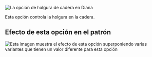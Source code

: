 ![La opción de holgura de cadera en Diana](./hipsease.svg)

Esta opción controla la holgura en la cadera.

## Efecto de esta opción en el patrón

![Esta imagen muestra el efecto de esta opción superponiendo varias variantes que tienen un valor diferente para esta opción](diana_hipsease_sample.svg "Efecto de esta opción en el patrón")
